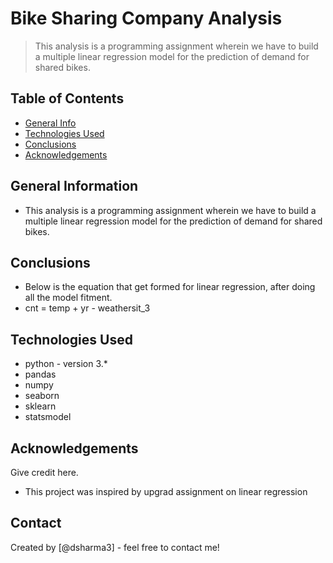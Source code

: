 # Bike Sharing Company Analysis
> This analysis is a programming assignment wherein we have to build a multiple linear regression model for the prediction of demand for shared bikes. 


## Table of Contents
* [General Info](#general-information)
* [Technologies Used](#technologies-used)
* [Conclusions](#conclusions)
* [Acknowledgements](#acknowledgements)

<!-- You can include any other section that is pertinent to your problem -->

## General Information
- This analysis is a programming assignment wherein we have to build a multiple linear regression model for the prediction of demand for shared bikes. 

<!-- You don't have to answer all the questions - just the ones relevant to your project. -->

## Conclusions
- Below is the equation that get formed for linear regression, after doing all the model fitment.
- cnt = temp + yr - weathersit_3


<!-- You don't have to answer all the questions - just the ones relevant to your project. -->


## Technologies Used
- python - version 3.*
- pandas
- numpy
- seaborn
- sklearn
- statsmodel

<!-- As the libraries versions keep on changing, it is recommended to mention the version of library used in this project -->

## Acknowledgements
Give credit here.
- This project was inspired by upgrad assignment on linear regression


## Contact
Created by [@dsharma3] - feel free to contact me!


<!-- Optional -->
<!-- ## License -->
<!-- This project is open source and available under the [... License](). -->

<!-- You don't have to include all sections - just the one's relevant to your project -->
